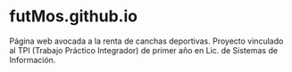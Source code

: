 # futMos.github.io
Página web avocada a la renta de canchas deportivas. Proyecto vinculado al TPI (Trabajo Práctico Integrador) de primer año en Lic. de Sistemas de Información.
